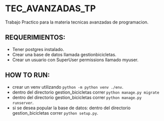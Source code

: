 # TEC_AVANZADAS_TP

Trabajo Practico para la materia tecnicas avanzadas de programacion.

## REQUERIMIENTOS:

- Tener postgres instalado.
- Crear una base de datos llamada gestionbicicletas.
- Crear un usuario con SuperUser permissions llamado myuser.

## HOW TO RUN:

- crear un venv utilizando `python -m python venv ./env`.
- dentro del directorio gestion_bicicletas correr `python manage.py migrate`
- dentro del directorio gestion_bicicletas correr `python manage.py runserver`.
- si se desea popular la base de datos: dentro del directorio gestion_bicicletas correr `python setup.py`.

